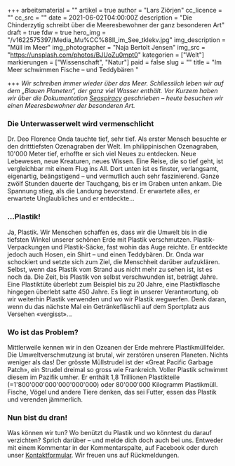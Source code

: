 +++
arbeitsmaterial = ""
artikel = true
author = "Lars Ziörjen"
cc_licence = ""
cc_src = ""
date = 2021-06-02T04:00:00Z
description = "Die Chinderzytig schreibt über die Meeresbewohner der ganz besonderen Art"
draft = true
fdw = true
hero_img = "/v1622575397/Media_Mu%CC%88ll_im_See_tklekv.jpg"
img_description = "Müll im Meer"
img_photographer = "Naja Bertolt Jensen"
img_src = "https://unsplash.com/photos/BJUoZu0mpt0"
kategorien = ["Welt"]
markierungen = ["Wissenschaft", "Natur"]
paid = false
slug = ""
title = "Im Meer schwimmen Fische – und Teddybären "

+++
_Wir schreiben immer wieder über das Meer. Schliesslich leben wir auf dem „Blauen Planeten“, der ganz viel Wasser enthält. Vor Kurzem haben wir über die Dokumentation_ [_Seaspiracy_](https://www.chinderzytig.ch/seaspiracy-unsere-weltmeere-in-not/) _geschrieben – heute besuchen wir einen Meeresbewohner der besonderen Art._

### Die Unterwasserwelt wird vermenschlicht

Dr. Deo Florence Onda tauchte tief, sehr tief. Als erster Mensch besuchte er den dritttiefsten Ozenagraben der Welt. Im philippinischen Ozenagraben, 10'000 Meter tief, erhoffte er sich viel Neues zu entdecken. Neue Lebewesen, neue Kreaturen, neues Wissen. Eine Reise, die so tief geht, ist vergleichbar mit einem Flug ins All. Dort unten ist es finster, verlangsamt, eigenartig, beängstigend – und vermutlich auch sehr faszinierend. Ganze zwölf Stunden dauerte der Tauchgang, bis er im Graben unten ankam. Die Spannung stieg, als die Landung bevorstand. Er erwartete alles, er erwartete Unglaubliches und er entdeckte…

### …Plastik!

Ja, Plastik. Wir Menschen schaffen es, dass wir die Umwelt bis in die tiefsten Winkel unserer schönen Erde mit Plastik verschmutzen. Plastik-Verpackungen und Plastik-Säcke, fast wohin das Auge reichte. Er entdeckte jedoch auch Hosen, ein Shirt – und einen Teddybären. Dr. Onda war schockiert und setzte sich zum Ziel, die Menschheit darüber aufzuklären. Selbst, wenn das Plastik vom Strand aus nicht mehr zu sehen ist, ist es noch da. Die Zeit, bis Plastik von selbst verschwunden ist, beträgt Jahre. Eine Plastiktüte überlebt zum Beispiel bis zu 20 Jahre, eine Plastikflasche hingegen überlebt satte 450 Jahre. Es liegt in unserer Verantwortung, ob wir weiterhin Plastik verwenden und wo wir Plastik wegwerfen. Denk daran, wenn du das nächste Mal ein Getränkefläschli auf dem Sportplatz aus Versehen «vergisst»...

### Wo ist das Problem?

Mittlerweile kennen wir in den Ozeanen der Erde mehrere Plastikmüllfelder. Die Umweltverschmutzung ist brutal, wir zerstören unseren Planeten. Nichts weniger als das! Der grösste Müllstrudel ist der «Great Pacific Garbage Patch», ein Strudel dreimal so gross wie Frankreich. Voller Plastik schwimmt diesem im Pazifik umher. Er enthält 1,8 Trillionen Plastikteile (=1'800'000'000'000'000'000) oder 80'000'000 Kilogramm Plastikmüll. Fische, Vögel und andere Tiere denken, das sei Futter, essen das Plastik und verenden jämmerlich.

### Nun bist du dran!

Was können wir tun? Wo benützt du Plastik und wo könntest du darauf verzichten? Sprich darüber – und melde dich doch auch bei uns. Entweder mit einem Kommentar in der Kommentarspalte, auf Facebook oder durch unser [Kontaktformular](https://www.chinderzytig.ch/kontakt/). Wir freuen uns auf Rückmeldungen.